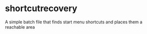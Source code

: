 # shortcutrecovery
A simple batch file that finds start menu shortcuts and places them a reachable area
